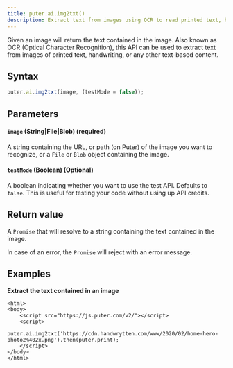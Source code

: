 ```yaml
---
title: puter.ai.img2txt()
description: Extract text from images using OCR to read printed text, handwriting, and any text-based content.
---
```


Given an image will return the text contained in the image. Also known as OCR (Optical Character Recognition), this API can be used to extract text from images of printed text, handwriting, or any other text-based content.

## Syntax

```js
puter.ai.img2txt(image, (testMode = false));
```

## Parameters

#### `image` (String|File|Blob) (required)

A string containing the URL, or path (on Puter) of the image you want to recognize, or a `File` or `Blob` object containing the image.

#### `testMode` (Boolean) (Optional)

A boolean indicating whether you want to use the test API. Defaults to `false`. This is useful for testing your code without using up API credits.

## Return value

A `Promise` that will resolve to a string containing the text contained in the image.

In case of an error, the `Promise` will reject with an error message.

## Examples

<strong class="example-title">Extract the text contained in an image</strong>

```html;ai-img2txt
<html>
<body>
    <script src="https://js.puter.com/v2/"></script>
    <script>
        puter.ai.img2txt('https://cdn.handwrytten.com/www/2020/02/home-hero-photo2%402x.png').then(puter.print);
    </script>
</body>
</html>
```
